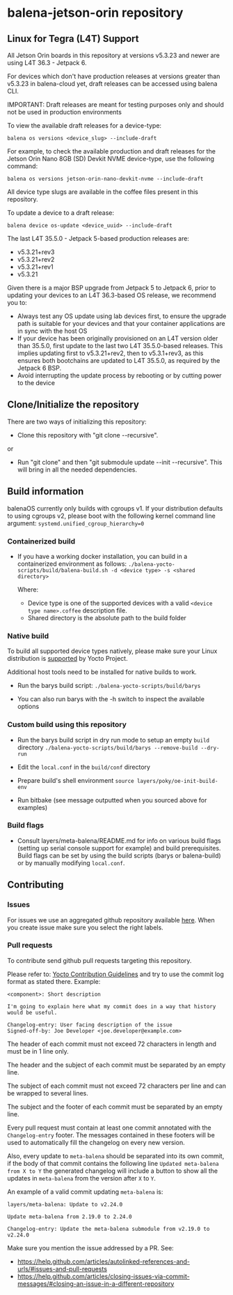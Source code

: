#  balena-jetson-orin repository

## Linux for Tegra (L4T) Support

All Jetson Orin boards in this repository at versions v5.3.23 and newer are using L4T 36.3 - Jetpack 6.

For devices which don't have production releases at versions greater than v5.3.23 in balena-cloud yet,
draft releases can be accessed using balena CLI.

IMPORTANT: Draft releases are meant for testing purposes only and should not be used in production environments

To view the available draft releases for a device-type:

`balena os versions <device_slug> --include-draft`

For example, to check the available production and draft releases for the Jetson Orin Nano 8GB (SD) Devkit NVME device-type, use the following command:

`balena os versions jetson-orin-nano-devkit-nvme --include-draft`

All device type slugs are available in the coffee files present in this repository.

To update a device to a draft release:

`balena device os-update <device_uuid> --include-draft`

The last L4T 35.5.0 - Jetpack 5-based production releases are:
* v5.3.21+rev3
* v5.3.21+rev2
* v5.3.21+rev1
* v5.3.21

Given there is a major BSP upgrade from Jetpack 5 to Jetpack 6, prior to updating your devices to an L4T 36.3-based OS release, we recommend you to:
* Always test any OS update using lab devices first, to ensure the upgrade path is suitable for your devices and that your container applications are in sync with the host OS
* If your device has been originally provisioned on an L4T version older than 35.5.0, first update to the last two L4T 35.5.0-based releases. This implies updating first to v5.3.21+rev2, then to v5.3.1+rev3, as this ensures both bootchains are updated to L4T 35.5.0, as required by the Jetpack 6 BSP.
* Avoid interrupting the update process by rebooting or by cutting power to the device


## Clone/Initialize the repository

There are two ways of initializing this repository:
* Clone this repository with "git clone --recursive".

or

* Run "git clone" and then "git submodule update --init --recursive". This will bring in all the needed dependencies.

## Build information

balenaOS currently only builds with cgroups v1. If your distribution defaults
to using cgroups v2, please boot with the following kernel command line
argument:
`systemd.unified_cgroup_hierarchy=0`

### Containerized build

* If you have a working docker installation, you can build in a containerized
  environment as follows:
  `./balena-yocto-scripts/build/balena-build.sh -d <device type> -s <shared directory>`

  Where:
    * Device type is one of the supported devices with a valid `<device type name>.coffee` description file.
    * Shared directory is the absolute path to the build folder

### Native build

To build all supported device types natively, please make sure your Linux
distribution is [supported](https://docs.yoctoproject.org/singleindex.html#supported-linux-distributions) by Yocto Project.

Additional host tools need to be installed for native builds to work.

* Run the barys build script:
  `./balena-yocto-scripts/build/barys`

* You can also run barys with the -h switch to inspect the available options

### Custom build using this repository

* Run the barys build script in dry run mode to setup an empty `build` directory
    `./balena-yocto-scripts/build/barys --remove-build --dry-run`

* Edit the `local.conf` in the `build/conf` directory

* Prepare build's shell environment
    `source layers/poky/oe-init-build-env`

* Run bitbake (see message outputted when you sourced above for examples)

### Build flags

* Consult layers/meta-balena/README.md for info on various build flags (setting
up serial console support for example) and build prerequisites. Build flags can
be set by using the build scripts (barys or balena-build) or by manually
modifying `local.conf`.

## Contributing

### Issues

For issues we use an aggregated github repository available [here](https://github.com/balena-os/balenaos/issues). When you create issue make sure you select the right labels.

### Pull requests

To contribute send github pull requests targeting this repository.

Please refer to: [Yocto Contribution Guidelines](https://wiki.yoctoproject.org/wiki/Contribution_Guidelines#General_Information) and try to use the commit log format as stated there. Example:
```
<component>: Short description

I'm going to explain here what my commit does in a way that history
would be useful.

Changelog-entry: User facing description of the issue
Signed-off-by: Joe Developer <joe.developer@example.com>
```

The header of each commit must not exceed 72 characters in length and must be in 1 line only.

The header and the subject of each commit must be separated by an empty line.

The subject of each commit must not exceed 72 characters per line and can be wrapped to several lines.

The subject and the footer of each commit must be separated by an empty line.

Every pull request must contain at least one commit annotated with the `Changelog-entry` footer. The messages contained in these footers will be used to automatically fill the changelog on every new version.

Also, every update to `meta-balena` should be separated into its own commit, if the body of that commit contains the following line `Updated meta-balena from X to Y` the generated changelog will include a button to show all the updates in `meta-balena` from the version after `X` to `Y`.

An example of a valid commit updating `meta-balena` is:

```
layers/meta-balena: Update to v2.24.0

Update meta-balena from 2.19.0 to 2.24.0

Changelog-entry: Update the meta-balena submodule from v2.19.0 to v2.24.0
```

Make sure you mention the issue addressed by a PR. See:
* https://help.github.com/articles/autolinked-references-and-urls/#issues-and-pull-requests
* https://help.github.com/articles/closing-issues-via-commit-messages/#closing-an-issue-in-a-different-repository
